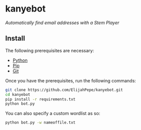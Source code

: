# kanyebot
*Automatically find email addresses with a Stem Player*

## Install
The following prerequisites are necessary:
* [Python](https://www.python.org/downloads/)
* [Pip](https://pip.pypa.io/en/stable/installation/)
* [Git](https://git-scm.com/)

Once you have the prerequisites, run the following commands:

```sh
git clone https://github.com/ElijahPepe/kanyebot.git
cd kanyebot
pip install -r requirements.txt
python bot.py
```

You can also specify a custom wordlist as so:

```sh
python bot.py -w nameoffile.txt
```
